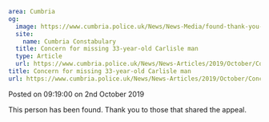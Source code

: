 ```yaml
area: Cumbria
og:
  image: https://www.cumbria.police.uk/News/News-Media/found-thank-you-V4-Cropped-380x240.jpg
  site:
    name: Cumbria Constabulary
  title: Concern for missing 33-year-old Carlisle man
  type: Article
  url: https://www.cumbria.police.uk/News/News-Articles/2019/October/Concern-for-missing-33-year-old-Carlisle-man.aspx
title: Concern for missing 33-year-old Carlisle man
url: https://www.cumbria.police.uk/News/News-Articles/2019/October/Concern-for-missing-33-year-old-Carlisle-man.aspx
```

Posted on 09:19:00 on 2nd October 2019

This person has been found. Thank you to those that shared the appeal.
